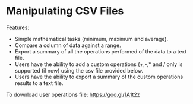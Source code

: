 # Manipulating CSV Files
Features:
  - Simple mathematical tasks (minimum, maximum and average).
  - Compare a column of data against a range.
  - Export a summary of all the operations performed of the data to a text file.
  - Users have the ability to add a custom operations (+,-,* and / only is supported til now) using the csv file provided below.
  - Users have the ability to export a summary of the custom operations results to a text file.
 
 To download user operations file: https://goo.gl/1A1t2z
